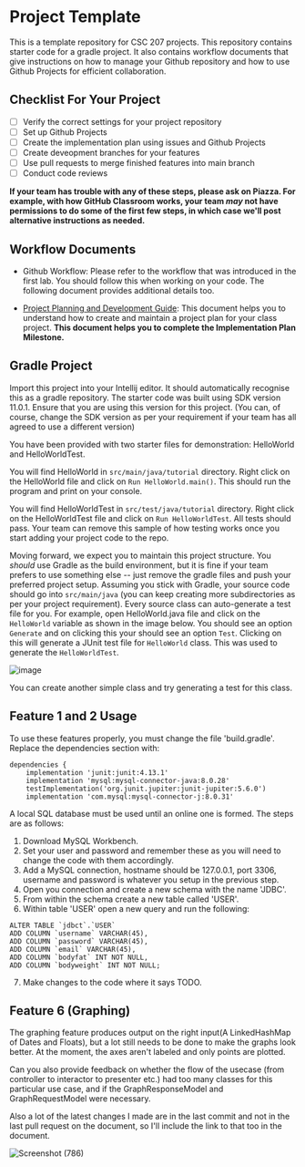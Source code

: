 # Project Template

This is a template repository for CSC 207 projects. 
This repository contains starter code for a gradle project.
It also contains workflow documents that give instructions on how to manage your Github repository and how to use Github Projects for efficient collaboration.

## Checklist For Your Project
- [ ] Verify the correct settings for your project repository
- [ ] Set up Github Projects
- [ ] Create the implementation plan using issues and Github Projects
- [ ] Create deveopment branches for your features
- [ ] Use pull requests to merge finished features into main branch
- [ ] Conduct code reviews

**If your team has trouble with any of these steps, please ask on Piazza. For example, with how GitHub Classroom works, your team *may* not have permissions to do some of the first few steps, in which case we'll post alternative instructions as needed.**

## Workflow Documents

* Github Workflow: Please refer to the workflow that was introduced in the first lab. You should follow this when working on your code. The following document provides additional details too.

* [Project Planning and Development Guide](project_plan_dev.md): This document helps you to understand how to create and maintain a project plan for your class project. **This document helps you to complete the Implementation Plan Milestone.**

## Gradle Project
Import this project into your Intellij editor. It should automatically recognise this as a gradle repository.
The starter code was built using SDK version 11.0.1. Ensure that you are using this version for this project. (You can, of course, change the SDK version as per your requirement if your team has all agreed to use a different version)

You have been provided with two starter files for demonstration: HelloWorld and HelloWorldTest.

You will find HelloWorld in `src/main/java/tutorial` directory. Right click on the HelloWorld file and click on `Run HelloWorld.main()`.
This should run the program and print on your console.

You will find HelloWorldTest in `src/test/java/tutorial` directory. Right click on the HelloWorldTest file and click on `Run HelloWorldTest`.
All tests should pass. Your team can remove this sample of how testing works once you start adding your project code to the repo.

Moving forward, we expect you to maintain this project structure. You *should* use Gradle as the build environment, but it is fine if your team prefers to use something else -- just remove the gradle files and push your preferred project setup. Assuming you stick with Gradle, your source code should go into `src/main/java` (you can keep creating more subdirectories as per your project requirement). Every source class can auto-generate a test file for you. For example, open HelloWorld.java file and click on the `HelloWorld` variable as shown in the image below. You should see an option `Generate` and on clicking this your should see an option `Test`. Clicking on this will generate a JUnit test file for `HelloWorld` class. This was used to generate the `HelloWorldTest`.

![image](https://user-images.githubusercontent.com/5333020/196066655-d3c97bf4-fdbd-46b0-b6ae-aeb8dbcf351d.png)

You can create another simple class and try generating a test for this class.

## Feature 1 and 2 Usage
To use these features properly, you must change the file 'build.gradle'. Replace the dependencies section with:
```
dependencies {
    implementation 'junit:junit:4.13.1'
    implementation 'mysql:mysql-connector-java:8.0.28'
    testImplementation('org.junit.jupiter:junit-jupiter:5.6.0')
    implementation 'com.mysql:mysql-connector-j:8.0.31'
 ```
A local SQL database must be used until an online one is formed. The steps are as follows:
1) Download MySQL Workbench.
2) Set your user and password and remember these as you will need to change the code with them accordingly.
3) Add a MySQL connection, hostname should be 127.0.0.1, port 3306, username and password is whatever you setup in the previous step.
4) Open you connection and create a new schema with the name 'JDBC'.
5) From within the schema create a new table called 'USER'.
6) Within table 'USER' open a new query and run the following:
```
ALTER TABLE `jdbct`.`USER` 
ADD COLUMN `username` VARCHAR(45),
ADD COLUMN `password` VARCHAR(45),
ADD COLUMN `email` VARCHAR(45),
ADD COLUMN `bodyfat` INT NOT NULL,
ADD COLUMN `bodyweight` INT NOT NULL;
```
7) Make changes to the code where it says TODO. 

## Feature 6 (Graphing)
The graphing feature produces output on the right input(A LinkedHashMap of Dates and Floats), but a lot still needs to be done to make the graphs look better. At the moment, the axes aren't labeled and only points are plotted. 

Can you also provide feedback on whether the flow of the usecase (from controller to interactor to presenter etc.) had too many classes for this particular use case, and if the GraphResponseModel and GraphRequestModel were necessary.

Also a lot of the latest changes I made are in the last commit and not in the last pull request on the document, so I'll include the link to that too in the document.

![Screenshot (786)](https://user-images.githubusercontent.com/96087837/203178755-40d391e2-d651-4e50-a318-faa0f36ba13c.png)

